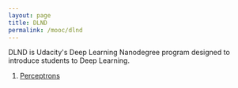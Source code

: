 ```yaml
---
layout: page
title: DLND
permalink: /mooc/dlnd
---
```

DLND is Udacity's Deep Learning Nanodegree program designed to introduce students to Deep Learning.

1. [Perceptrons](/mooc/dlnd/1)

